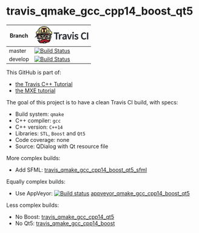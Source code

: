 # travis_qmake_gcc_cpp14_boost_qt5

Branch|[![Travis CI logo](TravisCI.png)](https://travis-ci.org)
---|---
master|[![Build Status](https://travis-ci.org/richelbilderbeek/travis_qmake_gcc_cpp14_boost_qt5.svg?branch=master)](https://travis-ci.org/richelbilderbeek/travis_qmake_gcc_cpp14_boost_qt5)
develop|[![Build Status](https://travis-ci.org/richelbilderbeek/travis_qmake_gcc_cpp14_boost_qt5.svg?branch=develop)](https://travis-ci.org/richelbilderbeek/travis_qmake_gcc_cpp14_boost_qt5)

This GitHub is part of:

 * [the Travis C++ Tutorial](https://github.com/richelbilderbeek/travis_cpp_tutorial)
 * [the MXE tutorial](https://github.com/richelbilderbeek/mxe_tutorial)

The goal of this project is to have a clean Travis CI build, with specs:
 * Build system: `qmake`
 * C++ compiler: `gcc`
 * C++ version: `C++14`
 * Libraries: `STL`, `Boost` and `Qt5`
 * Code coverage: none
 * Source: QDialog with Qt resource file

More complex builds:

 * Add SFML: [travis_qmake_gcc_cpp14_boost_qt5_sfml](https://www.github.com/richelbilderbeek/travis_qmake_gcc_cpp14_boost_qt5_sfml)

Equally complex builds:

 * Use AppVeyor: [![Build status](https://ci.appveyor.com/api/projects/status/4n16v893vc5ky1n1/branch/master?svg=true)](https://ci.appveyor.com/project/richelbilderbeek/appveyor-qmake-gcc-cpp14-boost-qt5/branch/master) [appveyor_qmake_gcc_cpp14_boost_qt5](https://www.github.com/richelbilderbeek/appveyor_qmake_gcc_cpp14_boost_qt5)

Less complex builds:

 * No Boost: [travis_qmake_gcc_cpp14_qt5](https://www.github.com/richelbilderbeek/travis_qmake_gcc_cpp14_qt4)
 * No Qt5: [travis_qmake_gcc_cpp14_boost](https://www.github.com/richelbilderbeek/travis_qmake_gcc_cpp14_boost)
